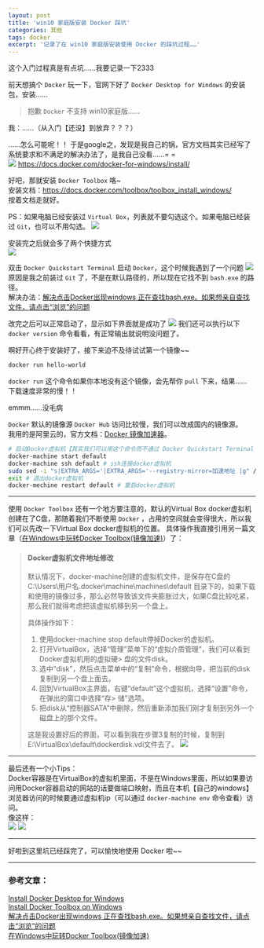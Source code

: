 ```yaml
---
layout: post
title: 'win10 家庭版安装 Docker 踩坑'
categories: 其他
tags: docker
excerpt: '记录了在 win10 家庭版安装使用 Docker 的踩坑过程……'
---
```


这个入门过程真是有点坑……我要记录一下2333

前天想搞个 `Docker` 玩一下，官网下好了 `Docker Desktop for Windows` 的安装包，安装……

> 抱歉 `Docker` 不支持 win10家庭版……

我：……（从入门【还没】到放弃？？？）

……怎么可能呢！！
于是google之，发现是我自己的锅，官方文档其实已经写了系统要求和不满足的解决办法了，是我自己没看……= =  
![](http://120.77.171.203/assets/img/posts/2019-04/1.jpg)
https://docs.docker.com/docker-for-windows/install/

好吧，那就安装 `Docker Toolbox` 咯~  
安装文档：https://docs.docker.com/toolbox/toolbox_install_windows/  
按着文档走就好。

PS：如果电脑已经安装过 `Virtual Box`，列表就不要勾选这个。如果电脑已经装过 `Git`，也可以不用勾选。 
![](http://120.77.171.203/assets/img/posts/2019-04/2.jpg)

安装完之后就会多了两个快捷方式  
![](http://120.77.171.203/assets/img/posts/2019-04/3.jpg)

双击 `Docker Quickstart Terminal` 启动 `Docker`，这个时候我遇到了一个问题
![](http://120.77.171.203/assets/img/posts/2019-04/4.jpg)  
原因是我之前装过 `Git` 了，不是在默认路径的，所以现在它找不到 `bash.exe` 的路径。  
解决办法：[解决点击Docker出现windows 正在查找bash.exe。如果想亲自查找文件，请点击“浏览”的问题](https://blog.csdn.net/A632189007/article/details/78601213)

改完之后可以正常启动了，显示如下界面就是成功了
![](http://120.77.171.203/assets/img/posts/2019-04/5.jpg)
我们还可以执行以下 `docker version` 命令看看，有正常输出就说明没问题了。

啊好开心终于安装好了，接下来迫不及待试试第一个镜像~~  
```bash
docker run hello-world
```
`docker run` 这个命令如果你本地没有这个镜像，会先帮你 `pull` 下来，结果……  
下载速度非常的慢！！

emmm……没毛病

`Docker` 默认的镜像源 `Docker Hub` 访问比较慢，我们可以改成国内的镜像源。  
我用的是阿里云的，官方文档：[Docker 镜像加速器](https://yq.aliyun.com/articles/29941)。

```bash
# 启动Docker虚拟机【其实我们可以用这个命令而不通过 Docker Quickstart Terminal 来启动。如果已经启动了Docker，这个命令可以不用执行】
docker-machine start default
docker-machine ssh default # ssh连接docker虚拟机
sudo sed -i "s|EXTRA_ARGS='|EXTRA_ARGS='--registry-mirror=加速地址 |g" /var/lib/boot2docker/profile # 修改加速地址【注意要把加速地址改一下，阿里云的地址参考上面的官方文档获得】
exit # 退出docker虚拟机
docker-mechine restart default # 重启docker虚拟机
```

---

使用 `Docker Toolbox` 还有一个地方要注意的，默认的Virtual Box docker虚拟机创建在了C盘，那随着我们不断使用 `Docker` ，占用的空间就会变得很大，所以我们可以先改一下Virtual Box docker虚拟机的位置。
具体操作我直接引用另一篇文章（[在Windows中玩转Docker Toolbox(镜像加速)](https://blog.csdn.net/chengly0129/article/details/68947265)）了：

> #### Docker虚拟机文件地址修改
> 
> 默认情况下，docker-machine创建的虚拟机文件，是保存在C盘的C:\Users\用户名\.docker\machine\machines\default 目录下的，如果下载和使用的镜像过多，那么必然导致该文件夹膨胀过大，如果C盘比较吃紧，那么我们就得考虑把该虚拟机移到另一个盘上。
> 
> 具体操作如下：
> 1. 使用docker-machine stop default停掉Docker的虚拟机。
> 2. 打开VirtualBox，选择“管理”菜单下的“虚拟介质管理”，我们可以看到Docker虚拟机用的虚拟硬> 盘的文件disk。
> 3. 选中“disk”，然后点击菜单中的“复制”命令，根据向导，把当前的disk复制到另一个盘上面去。
> 4. 回到VirtualBox主界面，右键“default”这个虚拟机，选择“设置”命令，在弹出的窗口中选择“存> 储”选项。
> 5. 把disk从“控制器SATA”中删除，然后重新添加我们刚才复制到另外一个磁盘上的那个文件。
> 
> 这是我设置好后的界面，可以看到我在步骤3复制的时候，复制到E:\VirtualBox\default\dockerdisk.vdi文件去了。
> ![](http://120.77.171.203/assets/img/posts/2019-04/6.jpg)

---

最后还有一个小Tips：  
Docker容器是在VirtualBox的虚拟机里面，不是在Windows里面，所以如果要访问用Docker容器启动的网站的话要做端口映射，而且在本机【自己的windows】浏览器访问的时候要通过虚拟机ip（可以通过 `docker-machine env` 命令查看）访问。  
像这样：  
![](http://120.77.171.203/assets/img/posts/2019-04/7.jpg)
![](http://120.77.171.203/assets/img/posts/2019-04/8.jpg)

---

好啦到这里坑已经踩完了，可以愉快地使用 Docker 啦~~

---

### 参考文章：

[Install Docker Desktop for Windows](https://docs.docker.com/docker-for-windows/install/)  
[Install Docker Toolbox on Windows](https://docs.docker.com/toolbox/toolbox_install_windows/)  
[解决点击Docker出现windows 正在查找bash.exe。如果想亲自查找文件，请点击“浏览”的问题](https://blog.csdn.net/A632189007/article/details/78601213)  
[在Windows中玩转Docker Toolbox(镜像加速)](https://blog.csdn.net/chengly0129/article/details/68947265)  

